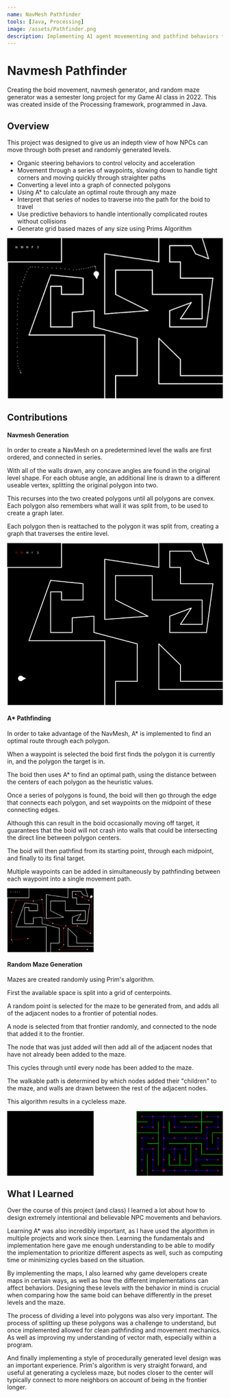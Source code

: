 ```yaml
---
name: NavMesh Pathfinder
tools: [Java, Processing]
image: /assets/Pathfinder.png
description: Implementing AI agent movementing and pathfind behaviors through randomly generated mazes
---
```


# Navmesh Pathfinder

Creating the boid movement, navmesh generator, and random maze generator was a semester long project for my Game AI class in 2022. This was created inside of the Processing framework, programmed in Java.

## Overview
This project was designed to give us an indepth view of how NPCs can move through both preset and randomly generated levels.
* Organic steering behaviors to control velocity and acceleration
* Movement through a series of waypoints, slowing down to handle tight corners and moving quickly through straighter paths
* Converting a level into a graph of connected polygons
* Using A* to calculate an optimal route through any maze 
* Interpret that series of nodes to traverse into the path for the boid to travel
* Use predictive behaviors to handle intentionally complicated routes without collisions
* Generate grid based mazes of any size using Prims Algorithm

![Functionality](/assets/Navmesh/MazeNoExtra.gif)

## Contributions

#### Navmesh Generation

In order to create a NavMesh on a predetermined level the walls are first ordered, and connected in series.

With all of the walls drawn, any concave angles are found in the original level shape. For each obtuse angle, an additional line is drawn to a different useable vertex, splitting the original polygon into two.

This recurses into the two created polygons until all polygons are convex. Each polygon also remembers what wall it was split from, to be used to create a graph later.

Each polygon then is reattached to the polygon it was split from, creating a graph that traverses the entire level.

![Creating Navmesh](/assets/Navmesh/CreatingNavmesh.gif)

#### A* Pathfinding

In order to take advantage of the NavMesh, A* is implemented to find an optimal route through each polygon.

When a waypoint is selected the boid first finds the polygon it is currently in, and the polygon the target is in.

The boid then uses A* to find an optimal path, using the distance between the centers of each polygon as the heuristic values.

Once a series of polygons is found, the boid will then go through the edge that connects each polygon, and set waypoints on the midpoint of these connecting edges.

Although this can result in the boid occasionally moving off target, it guarantees that the boid will not crash into walls that could be intersecting the direct line between polygon centers.

The boid will then pathfind from its starting point, through each midpoint, and finally to its final target.

Multiple waypoints can be added in simultaneously by pathfinding between each waypoint into a single movement path.

<div style="display: flex; justify-content: space-between;">
    <img src="/assets/Navmesh/MazeAllExtra.gif" alt="Creating Maze GIF" width="40%">
</div>

#### Random Maze Generation
Mazes are created randomly using Prim's algorithm.

First the available space is split into a grid of centerpoints.

A random point is selected for the maze to be generated from, and adds all of the adjacent nodes to a frontier of potential nodes.

A node is selected from that frontier randomly, and connected to the node that added it to the frontier.

The node that was just added will then add all of the adjacent nodes that have not already been added to the maze.

This cycles through until every node has been added to the maze.

The walkable path is determined by which nodes added their "children" to the maze, and walls are drawn between the rest of the adjacent nodes.

This algorithm results in a cycleless maze.

<div style="display: flex; justify-content: space-between;">
    <img src="/assets/Navmesh/CreatingMaze.gif" alt="Creating Maze GIF" width="40%">
    <img src="/assets/Navmesh/RandomMazes.gif" alt="Random Mazes GIF" width="40%">
</div>

## What I Learned

Over the course of this project (and class) I learned a lot about how to design extremely intentional and believable NPC movements and behaviors.

Learning A* was also incredibly important, as I have used the algorithm in multiple projects and work since then. Learning the fundamentals and implementation here gave me enough understanding to be able to modify the implementation to prioritize different aspects as well, such as computing time or minimizing cycles based on the situation.

By implementing the maps, I also learned why game developers create maps in certain ways, as well as how the different implementations can affect behaviors. Designing these levels with the behavior in mind is crucial when comparing how the same boid can behave differently in the preset levels and the maze. 

The process of dividing a level into polygons was also very important. The process of splitting up these polygons was a challenge to understand, but once implemented allowed for clean pathfinding and movement mechanics. As well as improving my understanding of vector math, especially within a program.

And finally implementing a style of procedurally generated level design was an important experience. Prim's algorithm is very straight forward, and useful at generating a cycleless maze, but nodes closer to the center will typically connect to more neighbors on account of being in the frontier longer. 